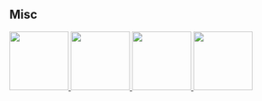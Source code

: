 ## Misc

<body>

<a target="_blank" href="https://www.credly.com/badges/1830909e-0601-47d2-819d-17ae0095e389/public_url">
  <img width="105" height="105" alt="" src="https://www.owens.edu/workforce_cs/wp-content/uploads/sites/33/2022/09/Microsoft-Azure-Admin200x200.png">
</a>

</body>

<body>
<a target="_blank" href="https://www.credly.com/badges/b3366576-aeb9-4300-94a5-5b83f97161d8/public_url">
  <img width="105" height="105" alt="" src="https://images.credly.com/size/110x110/images/c3ab66f8-5d59-4afa-a6c2-0ba30a1989ca/CERT-Expert-DevOps-Engineer-600x600.png">
</a>

<body>

<a target="_blank" href="https://cs.lpi.org/caf/Xamman/certification/verify/LPI000406066/crbe2hf57m">
  <img width="105" height="105" alt="" src="https://images.credly.com/size/680x680/images/28669969-37c3-4fd1-9ef6-f67309e75bb7/LPI_LPIC1.png">
</a>

</body>


<body>

<a target="_blank" href="https://cs.lpi.org/caf/Xamman/certification/verify/LPI000406066/crbe2hf57m">
  <img width="105" height="105" alt="" src="https://images.credly.com/images/423a56f8-2f41-4fe3-8e51-1b99f97d40ec/LPI_LPIC2.png">
</a>

</body>
